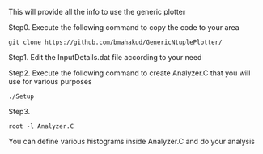 This will provide all the info to use the generic plotter

Step0. Execute the following command to copy the code to your area
```
git clone https://github.com/bmahakud/GenericNtuplePlotter/
```

Step1. Edit the InputDetails.dat file according to your need

Step2. Execute the following command to create Analyzer.C that you will use for various purposes
```
./Setup
```

Step3.
```
root -l Analyzer.C
```

You can define various histograms inside Analyzer.C and do your analysis


